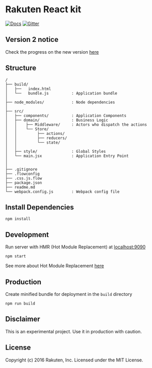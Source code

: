 # Rakuten React kit

[![Docs](https://img.shields.io/badge/docs-wiki-blue.svg)](https://github.com/rakuten-frontend/rakuten-react-kit/wiki)
[![Gitter](https://img.shields.io/gitter/room/rakuten-frontend/rakuten-react-kit.svg?style=flat)](https://gitter.im/rakuten-frontend/rakuten-react-kit)

## Version 2 notice

Check the progress on the new version [here](https://github.com/rakuten-frontend/rakuten-react-kit/tree/feature/v2)

## Structure
```
/
├── build/
│   ├──   index.html
│   └──   bundle.js          : Application bundle
│
├── node_modules/            : Node dependencies
│
├── src/
│   ├── components/          : Application Components
│   ├── domain/              : Business Logic
│   │    ├── Middleware/     : Actors who dispatch the actions
│   │    └── Store/
│   │         ├── actions/
│   │         ├── reducers/
│   │         └── state/
│   │
│   ├── style/               : Global Styles
│   └── main.jsx             : Application Entry Point
│
│
├── .gitignore
├── .flowconfig
├── .css.js.flow
├── package.json
├── readme.md
└── webpack.config.js        : Webpack config file
```

## Install Dependencies

```
npm install
```

## Development

Run server with HMR (Hot Module Replacement) at [localhost:9090](http://localhost:9090)

```
npm start
```
See more about Hot Module Replacement [here](https://webpack.github.io/docs/hot-module-replacement.html)

## Production

Create minified bundle for deployment in the `build` directory

```
npm run build
```

## Disclaimer
This is an experimental project. Use it in production with caution.

## License

Copyright (c) 2016 Rakuten, Inc. Licensed under the MIT License.
